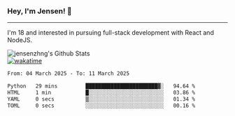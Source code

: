 ### Hey, I'm Jensen! 👋

---

I'm 18 and interested in pursuing full-stack development with React and NodeJS.

![jensenzhng's Github Stats](https://github-readme-stats.vercel.app/api?username=jensenzhng&theme=dark&show_icons=true&count_private=true)
<br />
[![wakatime](https://wakatime.com/badge/user/cbfc263d-3611-4e36-8278-8fad45fe3f62.svg)](https://wakatime.com/@cbfc263d-3611-4e36-8278-8fad45fe3f62)

<!--START_SECTION:waka-->

```txt
From: 04 March 2025 - To: 11 March 2025

Python   29 mins         ███████████████████████▓░   94.64 %
HTML     1 min           █░░░░░░░░░░░░░░░░░░░░░░░░   03.86 %
YAML     0 secs          ▒░░░░░░░░░░░░░░░░░░░░░░░░   01.34 %
TOML     0 secs          ░░░░░░░░░░░░░░░░░░░░░░░░░   00.16 %
```

<!--END_SECTION:waka-->
